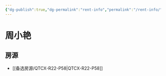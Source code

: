 ```yaml
---
{"dg-publish":true,"dg-permalink":"rent-info","permalink":"/rent-info/"}
---
```



# 周小艳

## 房源

- [[备选房源/QTCX-R22-P58\|QTCX-R22-P58]]

